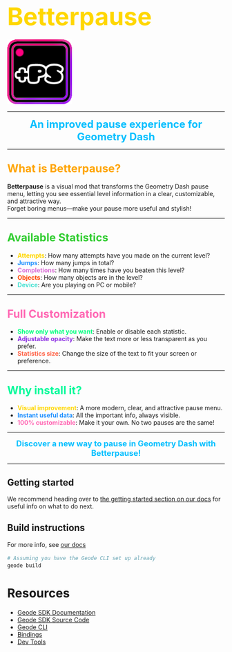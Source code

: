 # <span style="color:#FFD700; font-size:2em">Betterpause</span>

<img src="logo.png" width="150" alt="the mod's logo" />

---

<div align="center">

<span style="color:#00BFFF; font-size:1.7em"><b>An improved pause experience for Geometry Dash</b></span>

</div>

---

## <span style="color:#FFA500; font-size:1.2em">What is Betterpause?</span>

**Betterpause** is a visual mod that transforms the Geometry Dash pause menu, letting you see essential level information in a clear, customizable, and attractive way.  
Forget boring menus—make your pause more useful and stylish!

---

## <span style="color:#32CD32; font-size:1.2em">Available Statistics</span>

- <span style="color:#FFD700"><b>Attempts</b></span>: How many attempts have you made on the current level?
- <span style="color:#1E90FF"><b>Jumps</b></span>: How many jumps in total?
- <span style="color:#DA70D6"><b>Completions</b></span>: How many times have you beaten this level?
- <span style="color:#FF4500"><b>Objects</b></span>: How many objects are in the level?
- <span style="color:#40E0D0"><b>Device</b></span>: Are you playing on PC or mobile?

---

## <span style="color:#FF69B4; font-size:1.2em">Full Customization</span>

- <span style="color:#00FF7F"><b>Show only what you want</b></span>: Enable or disable each statistic.
- <span style="color:#8A2BE2"><b>Adjustable opacity</b></span>: Make the text more or less transparent as you prefer.
- <span style="color:#FF6347"><b>Statistics size</b></span>: Change the size of the text to fit your screen or preference.

---

## <span style="color:#00FA9A; font-size:1.2em">Why install it?</span>

- <span style="color:#FFD700"><b>Visual improvement</b></span>: A more modern, clear, and attractive pause menu.
- <span style="color:#1E90FF"><b>Instant useful data</b></span>: All the important info, always visible.
- <span style="color:#FF69B4"><b>100% customizable</b></span>: Make it your own. No two pauses are the same!

---

<div align="center">

<span style="color:#00BFFF; font-size:1.3em"><b>Discover a new way to pause in Geometry Dash with Betterpause!</b></span>

</div>

---

## Getting started
We recommend heading over to [the getting started section on our docs](https://docs.geode-sdk.org/getting-started/) for useful info on what to do next.

## Build instructions
For more info, see [our docs](https://docs.geode-sdk.org/getting-started/create-mod#build)
```sh
# Assuming you have the Geode CLI set up already
geode build
```

# Resources
* [Geode SDK Documentation](https://docs.geode-sdk.org/)
* [Geode SDK Source Code](https://github.com/geode-sdk/geode/)
* [Geode CLI](https://github.com/geode-sdk/cli)
* [Bindings](https://github.com/geode-sdk/bindings/)
* [Dev Tools](https://github.com/geode-sdk/DevTools)
